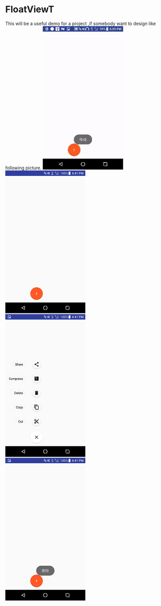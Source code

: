 # FloatViewT
This will be a useful demo for a project ,if somebody want to design like following picture.
![](https://github.com/stormxz/FloatViewT/raw/master/pics/2017-08-29-06mzfloatview.gif)
![](https://github.com/stormxz/FloatViewT/raw/master/pics/picOne.png)
![](https://github.com/stormxz/FloatViewT/raw/master/pics/picTwo.png)
![](https://github.com/stormxz/FloatViewT/raw/master/pics/picThree.png)
